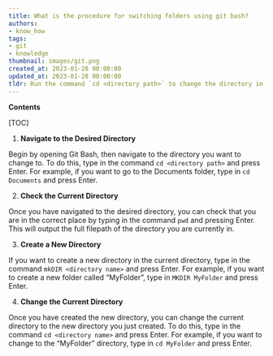 ```yaml
---
title: What is the procedure for switching folders using git bash?
authors:
- know_how
tags:
- git
- knowledge
thumbnail: images/git.png
created_at: 2023-01-28 00:00:00
updated_at: 2023-01-28 00:00:00
tldr: Run the command `cd <directory path>` to change the directory in Git Bash.
---
```


**Contents**

[TOC]

1. **Navigate to the Desired Directory**

Begin by opening Git Bash, then navigate to the directory you want to change to. To do this, type in the command `cd <directory path>` and press Enter. For example, if you want to go to the Documents folder, type in `cd Documents` and press Enter.

2. **Check the Current Directory**

Once you have navigated to the desired directory, you can check that you are in the correct place by typing in the command `pwd` and pressing Enter. This will output the full filepath of the directory you are currently in.

3. **Create a New Directory**

If you want to create a new directory in the current directory, type in the command `mkDIR <directory name>` and press Enter. For example, if you want to create a new folder called “MyFolder”, type in `MKDIR MyFolder` and press Enter.

4. **Change the Current Directory**

Once you have created the new directory, you can change the current directory to the new directory you just created. To do this, type in the command `cd <directory name>` and press Enter. For example, if you want to change to the “MyFolder” directory, type in `cd MyFolder` and press Enter.
